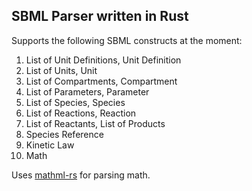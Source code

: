 ## SBML Parser written in Rust

Supports the following SBML constructs at the moment: 
1. List of Unit Definitions, Unit Definition
1. List of Units, Unit
1. List of Compartments, Compartment
1. List of Parameters, Parameter
1. List of Species, Species
1. List of Reactions, Reaction
1. List of Reactants, List of Products
1. Species Reference
1. Kinetic Law
1. Math

Uses [mathml-rs](https://github.com/ballaneypranav/mathml-rs) for parsing math.
